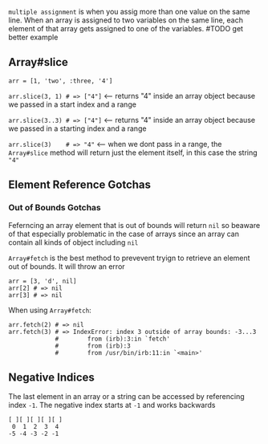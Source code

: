 `multiple assignment` is when you assig more than one value on the same line. When an array is assigned to two variables on the same line, each element of that array gets assigned to one of the variables. #TODO get better example


## Array#slice 

`arr = [1, 'two', :three, '4']`

`arr.slice(3, 1) # => ["4"]` <-- returns "4" inside an array object because we passed in a start index and a range

`arr.slice(3..3) # => ["4"]` <-- returns "4" inside an array object because we passed in a starting index and a range

`arr.slice(3)    # => "4"` <-- when we dont pass in a range, the `Array#slice` method will return just the element itself, in this case the string `"4"`

## Element Reference Gotchas

### Out of Bounds Gotchas
Feferncing an array element that is out of bounds will return `nil` so beaware of that
especially problematic in the case of arrays since an array can contain all kinds of object
including `nil`

`Array#fetch` is the best method to prevevent tryign to retrieve an element out of bounds. It will throw an error
```
arr = [3, 'd', nil]
arr[2] # => nil
arr[3] # => nil
```
When using `Array#fetch`:
```
arr.fetch(2) # => nil
arr.fetch(3) # => IndexError: index 3 outside of array bounds: -3...3
             #        from (irb):3:in `fetch'
             #        from (irb):3
             #        from /usr/bin/irb:11:in `<main>'
```

## Negative Indices
The last element in an array or a string can be accessed by referencing index `-1`. The negative index starts at `-1` and works backwards

```
[ ][ ][ ][ ][ ]
 0  1  2  3  4
-5 -4 -3 -2 -1
```